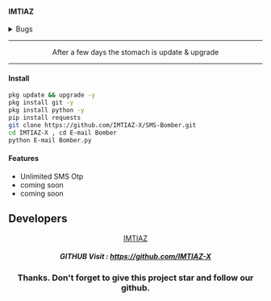 #### IMTIAZ

<details><summary>Bugs</summary>
<p>

#### Bugs the problem
- [ ] Bugs fix
- [ ] The problem comes
- [x] 90% Device working

</p>
</details>

<hr>
<div align="center">After a few days the stomach is update & upgrade</div>
<hr>

#### Install

````bash
pkg update && upgrade -y
pkg install git -y
pkg install python -y
pip install requests
git clone https://github.com/IMTIAZ-X/SMS-Bomber.git
cd IMTIAZ-X , cd E-mail Bomber
python E-mail Bomber.py
````

#### Features
 - Unlimited SMS Otp
 - coming soon
 - coming soon


## Developers
   <div align="center"><a href="https://github.com/IMTIAZ-X">IMTIAZ</a>


##### GITHUB Visit : https://github.com/IMTIAZ-X


### Thanks. Don't forget to give this project star and follow our github.
</div>
